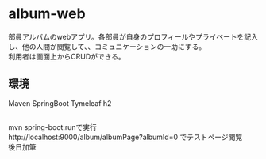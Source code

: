 # album-web

部員アルバムのwebアプリ。各部員が自身のプロフィールやプライベートを記入し、他の人間が閲覧して、、コミュニケーションの一助にする。  
利用者は画面上からCRUDができる。

## 環境
Maven
SpringBoot
Tymeleaf
h2

## 

mvn spring-boot:runで実行  
http://localhost:9000/album/albumPage?albumId=0 でテストページ閲覧  
後日加筆
